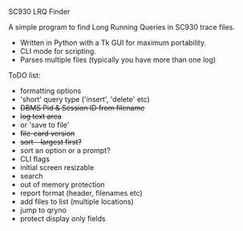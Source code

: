 SC930 LRQ Finder

A simple program to find Long Running Queries in SC930 trace files.

* Written in Python with a Tk GUI for maximum portability.  
* CLI mode for scripting.
* Parses multiple files (typically you have more than one log)

ToDO list:

* formatting options
* 'short' query type ('insert', 'delete' etc)
* ~~DBMS Pid & Session ID from filename~~
* ~~log text area~~ 
* or 'save to file'
* ~~file-card version~~
* ~~sort - largest first?~~
* sort an option or a prompt?
* CLI flags
* initial screen resizable
* search
* out of memory protection
* report format (header, filenames etc)
* add files to list (multiple locations)
* jump to qryno
* protect display only fields